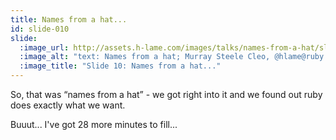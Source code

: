 ```yaml
---
title: Names from a hat...
id: slide-010
slide:
  :image_url: http://assets.h-lame.com/images/talks/names-from-a-hat/slides/010.png
  :image_alt: "text: Names from a hat; Murray Steele Cleo, @hlame@ruby.social; RubyConf"
  :image_title: "Slide 10: Names from a hat..."
---
```

So, that was “names from a hat” - we got right into it and we found out ruby does exactly what we want.

Buuut... I've got 28 more minutes to fill...
